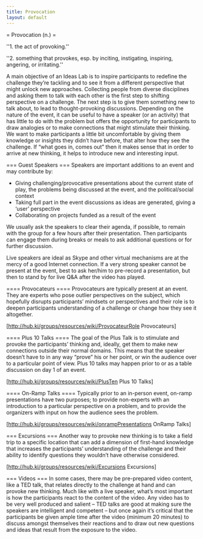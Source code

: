 ```yaml
---
title: Provocation
layout: default
---
```

= Provocation (n.) =

''1. the act of provoking.''

''2. something that provokes, esp. by inciting, instigating, inspiring, angering, or irritating.''


A main objective of an Ideas Lab is to inspire participants to redefine the challenge they’re tackling and to see it from a different perspective that might unlock new approaches. Collecting people from diverse disciplines and asking them to talk with each other is the first step to shifting perspective on a challenge. The next step is to give them something new to talk about, to lead to thought-provoking discussions. Depending on the nature of the event, it can be useful to have a speaker (or an activity) that has little to do with the problem but offers the opportunity for participants to draw analogies or to make connections that might stimulate their thinking. We want to make participants a little bit uncomfortable by giving them knowledge or insights they didn’t have before, that alter how they see the challenge. If “what goes in, comes out” then it makes sense that in order to arrive at new thinking, it helps to introduce new and interesting input.



=== Guest Speakers ===
Speakers are important additions to an event and may contribute by:
 * Giving challenging/provocative presentations about the current state of play, the problems being discussed at the event, and the political/social context
 * Taking full part in the event discussions as ideas are generated, giving a ‘user’ perspective
 * Collaborating on projects funded as a result of the event

We usually ask the speakers to clear their agenda, if possible, to remain with the group for a few hours after their presentation. Then participants can engage them during breaks or meals to ask additional questions or for further discussion.

Live speakers are ideal as Skype and other virtual mechanisms are at the mercy of a good Internet connection. If a very strong speaker cannot be present at the event, best to ask her/him to pre-record a presentation, but then to stand by for live Q&A after the video has played.

==== Provocateurs ==== 
Provocateurs are typically present at an event. They are experts who pose outlier perspectives on the subject, which hopefully disrupts participants’ mindsets or perspectives and their role is to deepen participants understanding of a challenge or change how they see it altogether. 

[http://hub.ki/groups/resources/wiki/ProvocateurRole Provocateurs]

==== Plus 10 Talks ====
The goal of the Plus Talk is to stimulate and provoke the participants’ thinking and, ideally, get them to make new connections outside their normal domains. This means that the speaker doesn’t have to in any way “prove” his or her point, or win the audience over to a particular point of view. Plus 10 talks may happen prior to or as a table discussion on day 1 of an event.

 
[http://hub.ki/groups/resources/wiki/PlusTen Plus 10 Talks]

==== On-Ramp Talks ====
Typically prior to an in-person event, on-ramp presentations have two purposes; to provide non-experts with an introduction to a particular perspective on a problem, and to provide the organizers with input on how the audience sees the problem.

[http://hub.ki/groups/resources/wiki/onrampPresentations OnRamp Talks]

=== Excursions ===
Another way to provoke new thinking is to take a field trip to a specific location that can add a dimension of first-hand knowledge that increases the participants’ understanding of the challenge and their ability to identify questions they wouldn’t have otherwise considered. 

[http://hub.ki/groups/resources/wiki/Excursions Excursions]

=== Videos ===
In some cases, there may be pre-prepared video content, like a TED talk, that relates directly to the challenge at hand and can provoke new thinking. Much like with a live speaker, what’s most important is how the participants react to the content of the video. Any video has to be very well produced and salient – TED talks are good at making sure the speakers are intelligent and competent – but once again it’s critical that the participants be given ample time after the video (minimum 20 minutes) to discuss amongst themselves their reactions and to draw out new questions and ideas that result from the exposure to the video.